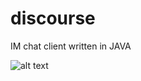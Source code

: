 # discourse
IM chat client written in JAVA

![alt text](https://github.com/belock-c/discourse/blob/master/mockup.png?raw=true)
